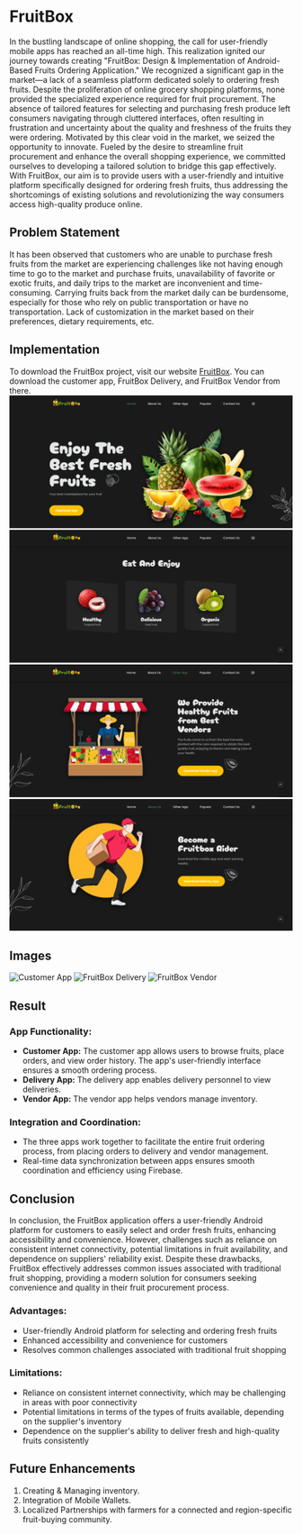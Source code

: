 # FruitBox

In the bustling landscape of online shopping, the call for user-friendly mobile apps has reached an all-time high. This realization ignited our journey towards creating "FruitBox: Design & Implementation of Android-Based Fruits Ordering Application." We recognized a significant gap in the market—a lack of a seamless platform dedicated solely to ordering fresh fruits. Despite the proliferation of online grocery shopping platforms, none provided the specialized experience required for fruit procurement. The absence of tailored features for selecting and purchasing fresh produce left consumers navigating through cluttered interfaces, often resulting in frustration and uncertainty about the quality and freshness of the fruits they were ordering. Motivated by this clear void in the market, we seized the opportunity to innovate. Fueled by the desire to streamline fruit procurement and enhance the overall shopping experience, we committed ourselves to developing a tailored solution to bridge this gap effectively. With FruitBox, our aim is to provide users with a user-friendly and intuitive platform specifically designed for ordering fresh fruits, thus addressing the shortcomings of existing solutions and revolutionizing the way consumers access high-quality produce online.

## Problem Statement

It has been observed that customers who are unable to purchase fresh fruits from the market are experiencing challenges like not having enough time to go to the market and purchase fruits, unavailability of favorite or exotic fruits, and daily trips to the market are inconvenient and time-consuming. Carrying fruits back from the market daily can be burdensome, especially for those who rely on public transportation or have no transportation. Lack of customization in the market based on their preferences, dietary requirements, etc.

## Implementation

To download the FruitBox project, visit our website [FruitBox](https://fruitbox-webs.netlify.app/). You can download the customer app, FruitBox Delivery, and FruitBox Vendor from there.
![FruitBox  Website](https://github.com/GurdeepSingh-767/FruitBox/blob/main/images/img1.png)
![FruitBox  Website](https://github.com/GurdeepSingh-767/FruitBox/blob/main/images/img2.png)
![FruitBox  Website](https://github.com/GurdeepSingh-767/FruitBox/blob/main/images/img3.png)
![FruitBox  Website](https://github.com/GurdeepSingh-767/FruitBox/blob/main/images/img4.png)


## Images

![Customer App](customer_app.png)
![FruitBox Delivery](fruitbox_delivery.png)
![FruitBox Vendor](fruitbox_vendor.png)

## Result

### App Functionality:
- **Customer App:** The customer app allows users to browse fruits, place orders, and view order history. The app's user-friendly interface ensures a smooth ordering process.
- **Delivery App:** The delivery app enables delivery personnel to view deliveries.
- **Vendor App:** The vendor app helps vendors manage inventory.

### Integration and Coordination:
- The three apps work together to facilitate the entire fruit ordering process, from placing orders to delivery and vendor management.
- Real-time data synchronization between apps ensures smooth coordination and efficiency using Firebase.

## Conclusion

In conclusion, the FruitBox application offers a user-friendly Android platform for customers to easily select and order fresh fruits, enhancing accessibility and convenience. However, challenges such as reliance on consistent internet connectivity, potential limitations in fruit availability, and dependence on suppliers' reliability exist. Despite these drawbacks, FruitBox effectively addresses common issues associated with traditional fruit shopping, providing a modern solution for consumers seeking convenience and quality in their fruit procurement process.

### Advantages:
- User-friendly Android platform for selecting and ordering fresh fruits
- Enhanced accessibility and convenience for customers
- Resolves common challenges associated with traditional fruit shopping

### Limitations:
- Reliance on consistent internet connectivity, which may be challenging in areas with poor connectivity
- Potential limitations in terms of the types of fruits available, depending on the supplier's inventory
- Dependence on the supplier's ability to deliver fresh and high-quality fruits consistently

## Future Enhancements

1. Creating & Managing inventory.
2. Integration of Mobile Wallets.
3. Localized Partnerships with farmers for a connected and region-specific fruit-buying community.
